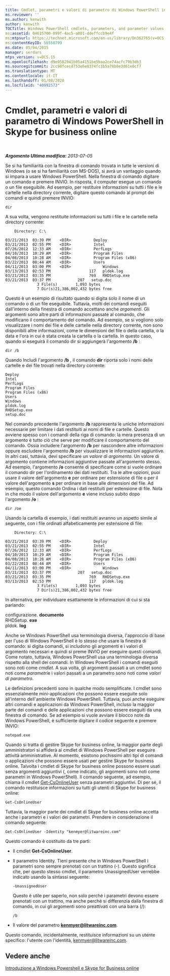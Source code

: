 ```yaml
---
title: Cmdlet, parametri e valori di parametro di Windows PowerShell in Skype for business online
ms.reviewer: ''
ms.author: kenwith
author: kenwith
TOCTitle: Windows PowerShell cmdlets, parameters, and parameter values
ms:assetid: 04615700-099f-4ac5-a801-ddeffccb9e4f
ms:mtpsurl: https://technet.microsoft.com/en-us/library/Dn362765(v=OCS.15)
ms:contentKeyID: 56558799
ms.date: 05/04/2015
manager: serdars
mtps_version: v=OCS.15
ms.openlocfilehash: d9e9582941b05a4151be5baa2ce74acfc79b3db3
ms.sourcegitcommit: 2cc98fcecd753e6e8374fc1b5a78b8e3d61e0cf7
ms.translationtype: MT
ms.contentlocale: it-IT
ms.lasthandoff: 01/08/2020
ms.locfileid: "40992573"
---
```

<div data-xmlns="http://www.w3.org/1999/xhtml">

<div class="topic" data-xmlns="http://www.w3.org/1999/xhtml" data-msxsl="urn:schemas-microsoft-com:xslt" data-cs="http://msdn.microsoft.com/en-us/">

<div data-asp="http://msdn2.microsoft.com/asp">

# <a name="windows-powershell-cmdlets-parameters-and-parameter-values-in-skype-for-business-online"></a>Cmdlet, parametri e valori di parametro di Windows PowerShell in Skype for business online

</div>

<div id="mainSection">

<div id="mainBody">

<span> </span>

_**Argomento Ultima modifica:** 2013-07-05_

Se si ha familiarità con la finestra di comando trovata in tutte le versioni di Windows (o se si ha familiarità con MS-DOS), si avrà un vantaggio quando si impara a usare Windows PowerShell. Nella finestra di comando digitare un comando e premere INVIO. In risposta, il computer esegue un comando o un file eseguibile. Ad esempio, per restituire informazioni su tutti i file e le cartelle nella directory corrente, digitare questo comando al prompt dei comandi e quindi premere INVIO:

    dir

A sua volta, vengono restituite informazioni su tutti i file e le cartelle nella directory corrente:

``` 
    Directory: C:\

03/21/2013  03:39 PM    <DIR>          Deploy
03/21/2013  02:55 PM    <DIR>          Intel
07/26/2012  12:33 AM    <DIR>          PerfLogs
04/10/2013  10:29 AM    <DIR>          Program Files
04/08/2013  10:28 AM    <DIR>          Program Files (x86)
03/22/2013  08:44 AM    <DIR>          Users
04/11/2013  03:00 PM    <DIR>              Windows
03/13/2013  02:53 PM                 117   pldok.log
03/21/2013  03:35 PM                 769   RHDSetup.exe
03/21/2013  03:37 PM            207   setup.doc
              3 File(s)        1,093 bytes
              7 Dir(s)21,386,002,432 bytes free
```

Questo è un esempio di risultato quando si digita solo il nome di un comando o di un file eseguibile. Tuttavia, molti dei comandi eseguiti dall'interno della finestra di comando accettano anche *argomenti*. Gli argomenti sono altre parti di informazioni passate al comando, che modificano il comportamento del comando. Ad esempio, se si vogliono solo visualizzare i nomi dei file e delle cartelle nella directory corrente, non sono disponibili altre informazioni, come le dimensioni del file o della cartella, o la data e l'ora in cui è stata creata la cartella o la cartella. In questo caso, quando si eseguirà il comando dir si aggiungerà l'argomento **/b** :

    dir /b

Quando Includi l'argomento **/b** , il comando **dir** riporta solo i nomi delle cartelle e dei file trovati nella directory corrente:

    Deploy
    Intel
    PerfLogs
    Program Files
    Program Files (x86)
    Users
    Windows
    pldok.log
    RHDSetup.exe
    setup.doc

Nel comando precedente l'argomento **/b** rappresenta le uniche informazioni necessarie per limitare i dati restituiti ai nomi di file e cartelle. Questo avviene spesso con i comandi della riga di comando: la mera presenza di un argomento è tutto ciò che serve per modificare il comportamento del comando. Ossia includere l'argomento **/b** per nascondere altre informazioni oppure escludere l'argomento **/b** per visualizzare le informazioni aggiuntive. In altri casi, tuttavia, devi specificare un *valore di argomento*. Un valore di argomento contiene informazioni aggiuntive passate all'argomento stesso. Ad esempio, l'argomento **/o** consente di specificare come si vuole ordinare il comando dir per l'ordinamento dei dati restituiti. Tra le altre opzioni, puoi usare il valore dell'argomento **e** per ordinare per estensione di file o per il valore dell'argomento **s** per ordinare in base alle dimensioni del file. Ad esempio, questo comando Ordina i dati restituiti per estensione di file. Nota in che modo il valore dell'argomento **e** viene incluso subito dopo l'argomento **/o** :

    dir /oe

Usando la cartella di esempio, i dati restituiti avranno un aspetto simile al seguente, con i file ordinati alfabeticamente per estensione di file:

``` 
    Directory: C:\

03/21/2013  03:39 PM    <DIR>          Deploy
03/21/2013  02:55 PM    <DIR>          Intel
07/26/2012  12:33 AM    <DIR>          PerfLogs
04/10/2013  10:29 AM    <DIR>          Program Files
04/08/2013  10:28 AM    <DIR>          Program Files (x86)
03/22/2013  08:44 AM    <DIR>          Users
04/11/2013  03:00 PM    <DIR>              Windows
03/21/2013  03:37 PM            207   setup.doc
03/21/2013  03:35 PM                 769   RHDSetup.exe
03/13/2013  02:53 PM                 117   pldok.log
              3 File(s)        1,093 bytes
              7 Dir(s)21,386,002,432 bytes free
```

In alternativa, per individuare esattamente le informazioni di cui si sta parlando:

configurazione. **documento**  
RHDSetup. **exe**  
pldok. **log**

Anche se Windows PowerShell usa terminologia diversa, l'approccio di base per l'uso di Windows PowerShell è lo stesso che usare la finestra di comando: si digita comandi, si includono gli argomenti e i valori di argomento necessari e quindi si preme INVIO per eseguire questi comandi. Come notato, tuttavia, Windows PowerShell usa una terminologia diversa rispetto alla shell dei comandi. In Windows PowerShell i comandi eseguiti sono noti come *cmdlet*. A sua volta, gli argomenti passati a un cmdlet sono noti come *parametri*e i valori passati a un parametro sono noti come *valori di parametro*.

Le definizioni precedenti sono in qualche modo semplificate. I cmdlet sono essenzialmente mini-applicazioni che possono essere eseguite solo all'interno dell'ambiente Windows PowerShell. Tuttavia, puoi anche eseguire altri comandi e applicazioni da Windows PowerShell, incluso la maggior parte dei comandi e delle applicazioni che possono essere eseguiti da una finestra di comando. Se ad esempio si vuole avviare il blocco note da Windows PowerShell, è sufficiente digitare il codice seguente e premere INVIO:

    notepad.exe

Quando si tratta di gestire Skype for business online, la maggior parte degli amministratori si affiderà ai cmdlet di Windows PowerShell per eseguire attività amministrative. Al momento, esistono pochissimi altri tipi di comandi o applicazioni che possono essere usati per gestire Skype for business online. Talvolta i cmdlet di Skype for business online possono essere usati senza argomenti aggiuntivi (, come indicato, gli argomenti sono noti come parametri in Windows PowerShell). Il comando seguente, ad esempio, chiama il cmdlet [Get-CsOnlineUser](https://technet.microsoft.com/en-us/library/JJ994026(v=OCS.15)) senza parametri aggiuntivi. Di per sé, il comando restituisce informazioni su tutti gli utenti di Skype for business online:

    Get-CsOnlineUser

Tuttavia, la maggior parte dei cmdlet di Skype for business online accetta anche i parametri e i valori dei parametri. Prendere in considerazione il comando seguente:

    Get-CsOnlineUser -Identity "kenmyer@litwareinc.com"

Questo comando è costituito da tre parti:

  - Il cmdlet **Get-CsOnlineUser**.

  - Il parametro Identity. Tieni presente che in Windows PowerShell i parametri sono sempre prenotati con un trattino (-). Questo significa che, per questo stesso cmdlet, il parametro UnassignedUser verrebbe indicato usando la sintassi seguente:
    
        -UnassignedUser
    
    Questo è utile per saperlo, non solo perché i parametri devono essere prenotati con un trattino, ma anche perché si differenzia dalla finestra di comando, in cui gli argomenti sono preattivati con una barra (/):
    
    ```console 
    /b
    ```

  - Il valore del parametro **kenmyer@litwareinc.com**.

Questo comando, incidentalmente, restituisce informazioni su un utente specifico: l'utente con l'identità, kenmyer@litwareinc.com.

<div>

## <a name="see-also"></a>Vedere anche


[Introduzione a Windows Powershell e Skype for Business online](https://technet.microsoft.com/en-us/library/Dn362785(v=OCS.15))  
  

</div>

</div>

<span> </span>

</div>

</div>

</div>

